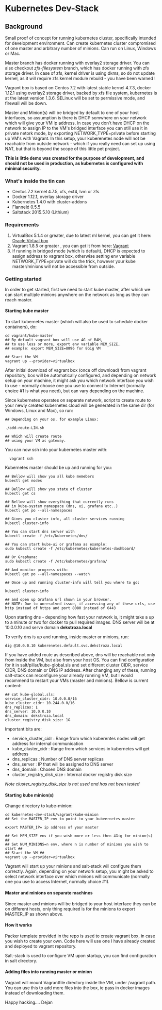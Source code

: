 # Kubernetes Dev-Stack

## Background
Small proof of concept for running kubernetes cluster, specifically intended for development environment. Can create kubernetes cluster compromised of one master and arbitrary number of minions. Can run on Linux, Windows or Mac.

Master branch has docker running with overlay2 storage driver. You can also checkout *zfs-filesystem* branch, which has docker running with zfs storage driver. In case of zfs, kernel driver is using dkms, so do not update kernel, as it will require zfs kernel module rebuild - you have been warned !

Vagrant box is based on Centos 7.2 with latest stable kernel 4.7.3, docker 1.12.1 using overlay2 storage driver, backed by xfs file system, kubernetes is at the latest version 1.3.6. SELinux will be set to permissive mode, and firewall will be down.

Master and Minion(s) will be bridged by default to one of your host interfaces, so assumption is there is DHCP somwhere on your network which will give your VM ip address. In case you don't have DHCP on the network to assign IP to the VM's bridged interface you can still use it in private netork mode, by exporting NETWORK_TYPE=private before starting up VM's with Vagrant. In this setup, your kuberenetes node will not be reachable from outside network - which if you really need can set up using NAT, but that is beyond the scope of this little pet project.


**This is little demo was created for the purpose of development, and should not be used in production, as kubernetes is configured with minimal security.**

### What's inside the tin can
- Centos 7.2 kernel 4.7.5, xfs, ext4, lvm or zfs
- Docker 1.12.1, overlay storage driver
- Kubernetes 1.4.0 with cluster-addons
- Flanneld 0.5.5
- Saltstack 2015.5.10 (Lithium)


### Requirements
1. VirtualBox 5.1.4 or greater, due to latest ml kernel, you can get it here: [Oracle Virtual box](http://www.vagrantup.com)
2. Vagrant 1.8.5 or greater , you can get it from here: [Vagrant](http://www.vagrantup.com)
3. If running in bridged mode (which is default), DHCP is expected to assign address to vagrant box, otherwise setting env     variable NETWORK_TYPE=private will do the trick, however your kube master/minions will not be accessible from outside. 

### Getting started
In order to get started, first we need to start kube master, after which we can start multiple minions anywhere on the network as long as they can reach master.

#### Starting kube master
To start kubernetes master (which will also be used to schedule docker containers), do:


    cd vagrant/kube-master
    ## By default vagrant box will use 4G of RAM,
    ## to use less or more, export env variable MEM_SIZE,
    ## example: export MEM_SIZE=8096 for 8Gig VM

    ## Start the VM
    vagrant up --provider=virtualbox

After initial download of vagrant box (once off download) from vagrant repository, box will be automatically configured, and depending on network setup on your machine, it might ask you which network interface you wish to use - normally choose one you use to connect to Internet (normally choice #1 is what you need), but can vary depending on the machine.

Since kubernetes operates on separate network, script to create route to your newly created kubernetes cloud will be generated in the same dir (for Windows, Linux and Mac), so run:

    ## Depending on your os, for example Linux:

    ./add-route-LIN.sh

    ## Which will create route
    ## using your VM as gateway.


You can now ssh into your kubernetes master with:

      vagrant ssh

Kubernetes master should be up and running for you:

    ## Bellow will show you all kube memebers
    kubectl get nodes
    
    ## Bellow will show you state of cluster
    kubectl get cs
    
    ## Bellow will show everything that currently runs
    ## in kube-system namespace (dns, ui, grafana etc..)
    kubectl get po --all-namespaces

    ## Gives you cluster info, all cluster services running
    kubectl cluster-info
    
    ## You can start dns server with
    kubectl create -f /etc/kubernetes/dns/

    ## You can start kube-ui or grafana as example:
    sudo kubectl create -f /etc/kubernetes/kubernetes-dashboard/

    ## Or Graphana:
    sudo kubectl create -f /etc/kubernetes/grafana/

    ## And monitor progress with:
    kubectl get po --all-namespaces --watch

    ## Once up and running cluster-info will tell you where to go:

    kubectl cluster-info

    ## and open up Grafana url shown in your browser.
    ## NOTE: Due to unresolved issue, if accessing any of these urls, use http instead of https and port 8080 instead of 6443

Upon starting dns - depending how fast your network is, it might take a up to a minute or two for docker to pull required images. DNS server will be at 10.0.0.10 and serve domain **dekstroza.local**

To verify dns is up and running, inside master or minions, run:

    dig @10.0.0.10 kuberenetes.default.svc.dekstroza.local

If you have added route as described above, dns will be reachable  not only from inside the VM, but also from your host OS.
You can find configuration for it in salt/pillar/kube-global.sls
and set different cluster CIDR, service CIDR, DNS domain or DNS IP address. After changing any of these, running salt-stack can reconfigure your already running VM, but I would recommend to restart your VMs (master and minions).
Bellow is current content:

    ## cat kube-global.sls:
    service_cluster_cidr: 10.0.0.0/16
    kube_cluster_cidr: 10.244.0.0/16
    dns_replicas: 1
    dns_server: 10.0.0.10
    dns_domain: dekstroza.local
    cluster_registry_disk_size: 1G

Important bits are:
- service_cluster_cidr : Range from which kuberentes nodes will     get address for internal communication
- kube_cluster_cidr : Range from which services in kubernetes will get address
- dns_replicas : Number of DNS server replicas
- dns_server : IP that will be assigned to DNS server
- dns_domain : Chosen DNS domain
- cluster_registry_disk_size : Internal docker registry disk size

*Note cluster_registry_disk_size is not used and has not been tested*

#### Starting kube minion(s)

Change directory to kube-minion:

    cd kubernetes-dev-stack/vagrant/kube-minion
    ## Set the MASTER_IP env to point to your kubeernetes master

    export MASTER_IP= ip address of your master

    ## Set MEM_SIZE env if you wish more or less then 4Gig for minion(s) ##
    ## Set NUM_MINIONS=n env, where n is number of minions you wish to start ##
    ## Start the VM ##
    vagrant up --provider=virtualbox

Vagrant will start up your minions and salt-stack will configure them correctly. Again, depending on your network setup, you might be asked to select network interface over which minions will communicate (normally one you use to access Internet, normally choice #1).

#### Master and minions on separate machines

Since master and minions will be bridged to your host interface they can be on different hosts, only thing required is for the minions to export MASTER_IP as shown above.

#### How it works

Packer template provided in the repo is used to create vagrant box, in case you wish to create your own. Code here will use one I have already created and deployed to vagrant repository.

Salt-stack is used to configure VM upon startup, you can find configuration in salt directory.

#### Adding files into running master or minion

Vagrant will mount Vagrantfile directory inside the VM, under /vagrant path. You can use this to add more files into the box, ie pass in docker images instead of downloading them.

Happy hacking....
Dejan
